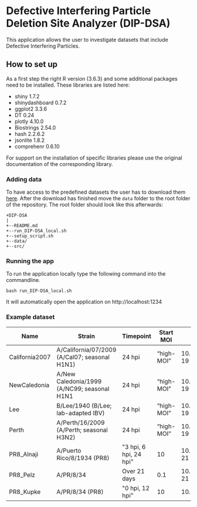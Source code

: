 # Defective Interfering Particle Deletion Site Analyzer (DIP-DSA)

This application allows the user to investigate datasets that include Defective
Interfering Particles. 

## How to set up

As a first step the right R version (3.6.3) and some additional packages need to be 
installed. These libraries are listed here:

- shiny 1.7.2
- shinydashboard 0.7.2
- ggplot2 3.3.6
- DT 0.24
- plotly 4.10.0
- Biostrings 2.54.0
- hash 2.2.6.2
- jsonlite 1.8.2
- comprehenr 0.6.10

For support on the installation of specific libraries please use the original
documentation of the corresponding library.

### Adding data

To have access to the predefined datasets the user has to download them
[here](https://ecosia.de "data source").
After the download has finished move the ```data``` folder to the root folder of the
repository. The root folder should look like this afterwards:

```
+DIP-DSA
|
+--README.md
+--run_DIP-DSA_local.sh
+--setup_script.sh
+--data/
+--src/
```

### Running the app

To run the application locally type the following command into the commandline.

```
bash run_DIP-DSA_local.sh
```

It will automatically open the application on http://localhost:1234

### Example dataset

| Name           | Strain                                        | Timepoint              | Start MOI  | DOI                      |
|----------------|-----------------------------------------------|------------------------|------------|--------------------------|
| California2007 | A/California/07/2009 (A/Cal07; seasonal H1N1) | 24 hpi                 | “high-MOI” | 10.1128/JVI    .00354-19 |
| NewCaledonia   | A/New Caledonia/1999 (A/NC99; seasonal H1N1   | 24 hpi                 | “high-MOI” | 10.1128/JVI.003    54-19 |
| Lee            | B/Lee/1940 (B/Lee; lab-adapted IBV)           | 24 hpi                 | “high-MOI” | 10.1128/JVI.00354-19     |
| Perth          | A/Perth/16/2009 (A/Perth; seasonal H3N2)      | 24 hpi                 | “high-MOI” | 10.1128/JVI.00354-19     |
| PR8_Alnaji     | A/Puerto Rico/8/1934 (PR8)                    | "3 hpi, 6 hpi, 24 hpi" | 10         | 10.1128/mBio.02959-21    |
| PR8_Pelz       | A/PR/8/34                                     | Over 21 days           | 0.1        | 10.1128/JVI.01174-21     |
| PR8_Kupke      | A/PR/8/34 (PR8)                               | "0 hpi, 12 hpi"        | 10         | 10.3390/v12010071        |

